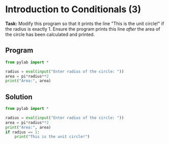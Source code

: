 # Introduction to Conditionals (3)

**Task:** Modify this program so that it prints the line "This is the unit circle!" if the radius is exactly 1. Ensure the program prints this line *after* the area of the circle has been calculated and printed.

## Program
```python
from pylab import *

radius = eval(input("Enter radius of the circle: "))
area = pi*radius**2
print("Area:", area)

```

## Solution
```python
from pylab import *

radius = eval(input("Enter radius of the circle: "))
area = pi*radius**2
print("Area:", area)
if radius == 1:
    print("This is the unit circle!")
```
